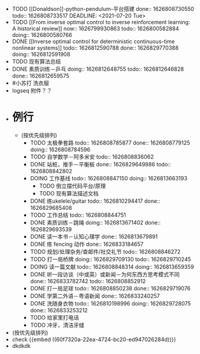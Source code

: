 - TODO [[Donaldson]]-python-pendulum-平台搭建 
  done:: 1626808730550
  todo:: 1626808733517
  DEADLINE: <2021-07-20 Tue>
- TODO [[From inverse optimal control to inverse reinforcement learning: A historical review]]
  now:: 1626799930863
  todo:: 1626800582884
  doing:: 1626800580766
- DONE [[Inverse optimal control for deterministic continuous-time nonlinear systems]]
  todo:: 1626812590788
  done:: 1626829770388
  doing:: 1626812591908
- TODO 现有算法总结
- DONE 素质训练－乒乓
  doing:: 1626812648755
  todo:: 1626812646828
  done:: 1626812659575
- #小苏打 洗衣服
- logseq 附件？？
- # 例行
	- (按优先级排列)
		- TODO 太极拳套路
		  todo:: 1626808785877
		  done:: 1626808779125
		  doing:: 1626808784596
		- TODO 自学数学－阿多米安
		  todo:: 1626808836062
		- DONE 站桩，推手－平衡板
		  done:: 1626829649886
		  todo:: 1626808842802
		- DOING 工作基线
		  todo:: 1626808847150
		  doing:: 1626813663193
			- TODO 倒立摆代码平台/原理
			- TODO 现有算法描述文档
		- DONE 练ukelele/guitar
		  todo:: 1626810294417
		  done:: 1626829685408
		- TODO 工作总结
		  todo:: 1626808844751
		- DONE 素质训练－跳绳
		  doing:: 1626813671402
		  done:: 1626829693539
		- DONE 读一本书－认知心理学
		  done:: 1626813679891
		- DONE 练 fencing 动作
		  done:: 1626833184657
		- TODO 规划/处理杂务/查邮件/社交礼节
		  todo:: 1626808846272
		- TODO 打一局桥牌
		  doing:: 1626829709130
		  todo:: 1626829710245
		- DOING 读一篇文献
		  todo:: 1626808848314
		  doing:: 1626813659359
		- DONE 听一段访谈（中或英）或新闻－为何东西方思考模式不同
		  done:: 1626833782742
		  todo:: 1626808852912
		- DONE 打一局足球
		  todo:: 1626808850238
		  done:: 1626829719076
		- DONE 学第二外语－粤语新闻
		  done:: 1626833240257
		- DONE 洗随身衣物
		  todo:: 1626810198996
		  doing:: 1626829728075
		  done:: 1626833253212
		- TODO 给家里打电话
		- TODO 冲牙，清洁牙缝
- (按优先级排列)
- check {{embed ((60f7320a-22ea-4724-bc20-ed947026284d))}}
- dkdkdk